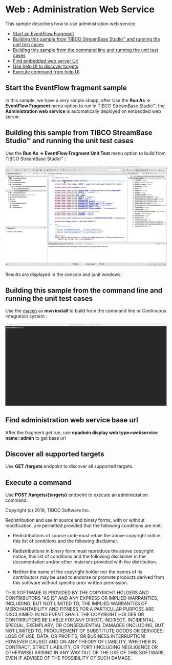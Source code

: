 # Web : Administration Web Service

This sample describes how to use administration web service

* [Start an EventFlow Fragment](#start-eventflow-fragment)
* [Building this sample from TIBCO StreamBase Studio&trade; and running the unit test cases](#building-this-sample-from-tibco-streambase-studio-trade-and-running-the-unit-test-cases)
* [Building this sample from the command line and running the unit test cases](#building-this-sample-from-the-command-line-and-running-the-unit-test-cases)
* [Find embedded web server Url](#find-web-service-base-url)
* [Use help UI to discover targets](#discover-targets)
* [Execute command from help UI](#execute-command)

<a name="start-eventflow-fragment"></a>

## Start the EventFlow fragment sample

In this sample, we have a very simple sbapp, after Use the **Run As -> EventFlow Fragment** menu option to run in TIBCO StreamBase Studio&trade;,
the **Administration web service** is automatically deployed on embedded web server.

<a name="building-this-sample-from-tibco-streambase-studio-trade-and-running-the-unit-test-cases"></a>

## Building this sample from TIBCO StreamBase Studio&trade; and running the unit test cases

Use the **Run As -> EventFlow Fragment Unit Test** menu option to build from TIBCO StreamBase Studio&trade; :

![RunFromStudio](images/studiounit.gif)

Results are displayed in the console and junit windows.

<a name="building-this-sample-from-the-command-line-and-running-the-unit-test-cases"></a>

## Building this sample from the command line and running the unit test cases

Use the [maven](https://maven.apache.org) as **mvn install** to build from the command line or Continuous Integration system :

![Terminal](images/maven.gif)


<a name="find-web-service-base-url"></a>

## Find administration web service base url

After the fragment get run, use **epadmin display web type=webservice name=admin** to get base url

<a name="discover-targets"></a>

## Discover all supported targets
Use **GET /targets** endpoint to discover all supported targets.

<a name="execute-command"></a>

## Execute a command 

Use **POST /targets/{targets}** endpoint to execute an administration command.




Copyright (c) 2019, TIBCO Software Inc.

Redistribution and use in source and binary forms, with or without
modification, are permitted provided that the following conditions are met:

* Redistributions of source code must retain the above copyright notice, this
  list of conditions and the following disclaimer.

* Redistributions in binary form must reproduce the above copyright notice,
  this list of conditions and the following disclaimer in the documentation
  and/or other materials provided with the distribution.

* Neither the name of the copyright holder nor the names of its
  contributors may be used to endorse or promote products derived from
  this software without specific prior written permission.

THIS SOFTWARE IS PROVIDED BY THE COPYRIGHT HOLDERS AND CONTRIBUTORS "AS IS"
AND ANY EXPRESS OR IMPLIED WARRANTIES, INCLUDING, BUT NOT LIMITED TO, THE
IMPLIED WARRANTIES OF MERCHANTABILITY AND FITNESS FOR A PARTICULAR PURPOSE ARE
DISCLAIMED. IN NO EVENT SHALL THE COPYRIGHT HOLDER OR CONTRIBUTORS BE LIABLE
FOR ANY DIRECT, INDIRECT, INCIDENTAL, SPECIAL, EXEMPLARY, OR CONSEQUENTIAL
DAMAGES (INCLUDING, BUT NOT LIMITED TO, PROCUREMENT OF SUBSTITUTE GOODS OR
SERVICES; LOSS OF USE, DATA, OR PROFITS; OR BUSINESS INTERRUPTION) HOWEVER
CAUSED AND ON ANY THEORY OF LIABILITY, WHETHER IN CONTRACT, STRICT LIABILITY,
OR TORT (INCLUDING NEGLIGENCE OR OTHERWISE) ARISING IN ANY WAY OUT OF THE USE
OF THIS SOFTWARE, EVEN IF ADVISED OF THE POSSIBILITY OF SUCH DAMAGE.
